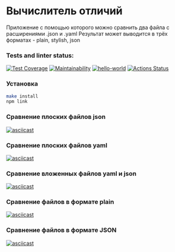 # Вычислитель отличий
Приложение с помощью которого можно сравнить два файла с расширениями .json и .yaml
Результат может выводится в трёх форматах - plain, stylish, json

### Tests and linter status:
[![Test Coverage](https://api.codeclimate.com/v1/badges/2b9deaac855649faf566/test_coverage)](https://codeclimate.com/github/ArtuAdler/frontend-project-46/test_coverage)
[![Maintainability](https://api.codeclimate.com/v1/badges/2b9deaac855649faf566/maintainability)](https://codeclimate.com/github/ArtuAdler/frontend-project-46/maintainability)
[![hello-world](https://github.com/ArtuAdler/frontend-project-46/actions/workflows/nodejs.yml/badge.svg)](https://github.com/ArtuAdler/frontend-project-46/actions/workflows/nodejs.yml)
[![Actions Status](https://github.com/ArtuAdler/frontend-project-46/workflows/hexlet-check/badge.svg)](https://github.com/ArtuAdler/frontend-project-46/actions)

### Установка
```bash
make install
npm link
```

### Сравнение плоских файлов json
[![asciicast](https://asciinema.org/a/CEDUvE097GFfMIGjVEQxeJXER.svg)](https://asciinema.org/a/CEDUvE097GFfMIGjVEQxeJXER)

### Сравнение плоских файлов yaml
[![asciicast](https://asciinema.org/a/Hh3hsXUVDUPKGMYYs9kVI5A6T.svg)](https://asciinema.org/a/Hh3hsXUVDUPKGMYYs9kVI5A6T)

### Сравнение вложенных файлов yaml и json
[![asciicast](https://asciinema.org/a/c3xJnlL496rw8IBxIeTEj7Ksq.svg)](https://asciinema.org/a/c3xJnlL496rw8IBxIeTEj7Ksq)

### Сравнение файлов в формате plain
[![asciicast](https://asciinema.org/a/tb65mDxmHKjgMFohK4dlil2JZ.svg)](https://asciinema.org/a/tb65mDxmHKjgMFohK4dlil2JZ)

### Сравнение файлов в формате JSON
[![asciicast](https://asciinema.org/a/hkMb1WfnjH1KntvBcVtaQ72cC.svg)](https://asciinema.org/a/hkMb1WfnjH1KntvBcVtaQ72cC)